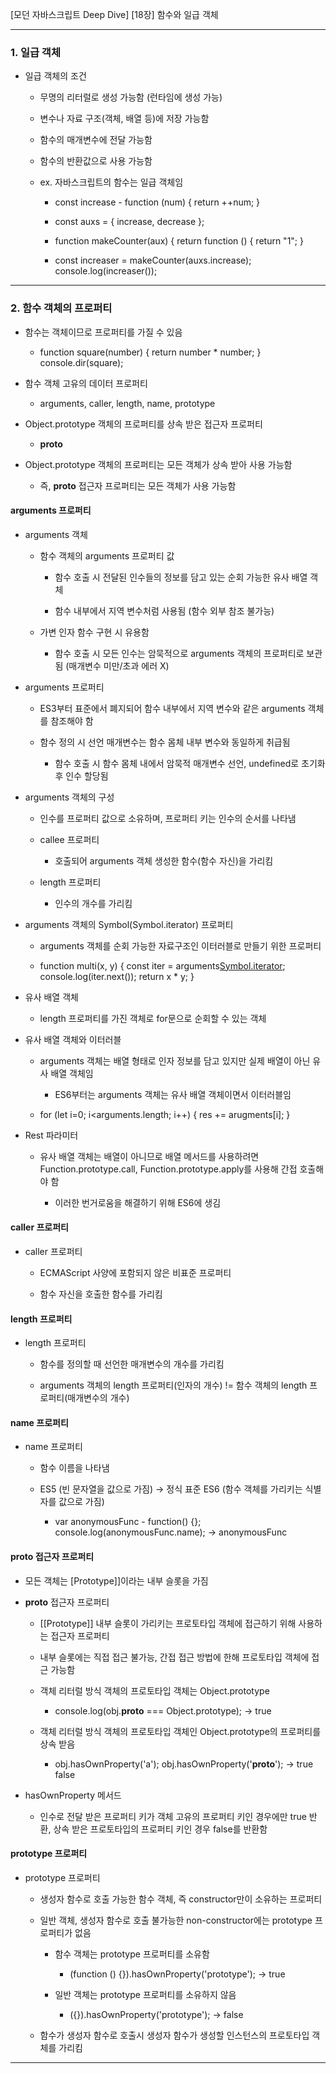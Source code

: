 [모던 자바스크립트 Deep Dive]
[18장] 함수와 일급 객체

---

### 1. 일급 객체

- 일급 객체의 조건

	- 무명의 리터럴로 생성 가능함 (런타임에 생성 가능)
	
	- 변수나 자료 구조(객체, 배열 등)에 저장 가능함
	
	- 함수의 매개변수에 전달 가능함
	
	- 함수의 반환값으로 사용 가능함
	
	- ex. 자바스크립트의 함수는 일급 객체임
	
		- const increase - function (num) { return ++num; }
		
		- const auxs = { increase, decrease };
		
		- function makeCounter(aux) { return function () { return "1"; }
		
		- const increaser = makeCounter(auxs.increase); console.log(increaser());

---

### 2. 함수 객체의 프로퍼티

- 함수는 객체이므로 프로퍼티를 가질 수 있음

	- function square(number) { return number * number; } console.dir(square);
	
- 함수 객체 고유의 데이터 프로퍼티

	- arguments, caller, length, name, prototype
	
- Object.prototype 객체의 프로퍼티를 상속 받은 접근자 프로퍼티

	- __proto__
	
- Object.prototype 객체의 프로퍼티는 모든 객체가 상속 받아 사용 가능함

	- 즉, __proto__ 접근자 프로퍼티는 모든 객체가 사용 가능함

#### arguments 프로퍼티

- arguments 객체

	- 함수 객체의 arguments 프로퍼티 값
	
		- 함수 호출 시 전달된 인수들의 정보를 담고 있는 순회 가능한 유사 배열 객체
	
		- 함수 내부에서 지역 변수처럼 사용됨 (함수 외부 참조 불가능)
	
	- 가변 인자 함수 구현 시 유용함
	
		- 함수 호출 시 모든 인수는 암묵적으로 arguments 객체의 프로퍼티로 보관됨 (매개변수 미만/초과 에러 X)

- arguments 프로퍼티

	- ES3부터 표준에서 폐지되어 함수 내부에서 지역 변수와 같은 arguments 객체를 참조해야 함
	
	- 함수 정의 시 선언 매개변수는 함수 몸체 내부 변수와 동일하게 취급됨
	
		- 함수 호출 시 함수 몸체 내에서 암묵적 매개변수 선언, undefined로 초기화 후 인수 할당됨
		
- arguments 객체의 구성
	
	- 인수를 프로퍼티 값으로 소유하며, 프로퍼티 키는 인수의 순서를 나타냄

	- callee 프로퍼티
	
		- 호출되어 arguments 객체 생성한 함수(함수 자신)을 가리킴
		
	- length 프로퍼티
	
		- 인수의 개수를 가리킴
		
- arguments 객체의 Symbol(Symbol.iterator) 프로퍼티

	- arguments 객체를 순회 가능한 자료구조인 이터러블로 만들기 위한 프로퍼티
	
	- function multi(x, y) { const iter = arguments[Symbol.iterator](); console.log(iter.next()); return x * y; }

- 유사 배열 객체

	- length 프로퍼티를 가진 객체로 for문으로 순회할 수 있는 객체

- 유사 배열 객체와 이터러블

	- arguments 객체는 배열 형태로 인자 정보를 담고 있지만 실제 배열이 아닌 유사 배열 객체임
	
		- ES6부터는 arguments 객체는 유사 배열 객체이면서 이터러블임
	
	- for (let i=0; i<arguments.length; i++) { res += arugments[i]; }

- Rest 파라미터

	- 유사 배열 객체는 배열이 아니므로 배열 메서드를 사용하려면 Function.prototype.call, Function.prototype.apply를 사용해 간접 호출해야 함
	
		- 이러한 번거로움을 해결하기 위해 ES6에 생김

#### caller 프로퍼티

- caller 프로퍼티

	- ECMAScript 사양에 포함되지 않은 비표준 프로퍼티
	
	- 함수 자신을 호출한 함수를 가리킴

#### length 프로퍼티

- length 프로퍼티

	- 함수를 정의할 때 선언한 매개변수의 개수를 가리킴
	
	- arguments 객체의 length 프로퍼티(인자의 개수) != 함수 객체의 length 프로퍼티(매개변수의 개수)

#### name 프로퍼티

- name 프로퍼티

	- 함수 이름을 나타냄
	
	- ES5 (빈 문자열을 값으로 가짐) -> 정식 표준 ES6 (함수 객체를 가리키는 식별자를 값으로 가짐)
	
		- var anonymousFunc - function() {}; console.log(anonymousFunc.name); -> anonymousFunc
	
#### __proto__ 접근자 프로퍼티

- 모든 객체는 [Prototype]]이라는 내부 슬롯을 가짐

- __proto__ 접근자 프로퍼티

	- [[Prototype]] 내부 슬롯이 가리키는 프로토타입 객체에 접근하기 위해 사용하는 접근자 프로퍼티
	
	- 내부 슬롯에는 직접 접근 불가능, 간접 접근 방법에 한해 프로토타입 객체에 접근 가능함
	
	- 객체 리터럴 방식 객체의 프로토타입 객체는 Object.prototype

		- console.log(obj.__proto__ === Object.prototype); -> true
	
	- 객체 리터럴 방식 객체의 프로토타입 객체인 Object.prototype의 프로퍼티를 상속 받음
	
		- obj.hasOwnProperty('a'); obj.hasOwnProperty('__proto__'); -> true false
	
- hasOwnProperty 메서드

	- 인수로 전달 받은 프로퍼티 키가 객체 고유의 프로퍼티 키인 경우에만 true 반환, 상속 받은 프로토타입의 프로퍼티 키인 경우 false를 반환함

#### prototype 프로퍼티

- prototype 프로퍼티

	- 생성자 함수로 호출 가능한 함수 객체, 즉 constructor만이 소유하는 프로퍼티
	
	- 일반 객체, 생성자 함수로 호출 불가능한 non-constructor에는 prototype 프로퍼티가 없음
	
		- 함수 객체는 prototype 프로퍼티를 소유함
		
			- (function () {}).hasOwnProperty('prototype'); -> true
			
		- 일반 객체는 prototype 프로퍼티를 소유하지 않음
		
			- ({}).hasOwnProperty('prototype'); -> false

	- 함수가 생성자 함수로 호출시 생성자 함수가 생성할 인스턴스의 프로토타입 객체를 가리킴
	
---
